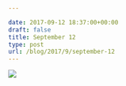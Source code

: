 ```yaml
---

date: 2017-09-12 18:37:00+00:00
draft: false
title: September 12
type: post
url: /blog/2017/9/september-12
---
```




  
   ![](/images/2017-09-12-20179september-12/IMG_2255.jpg)

  


